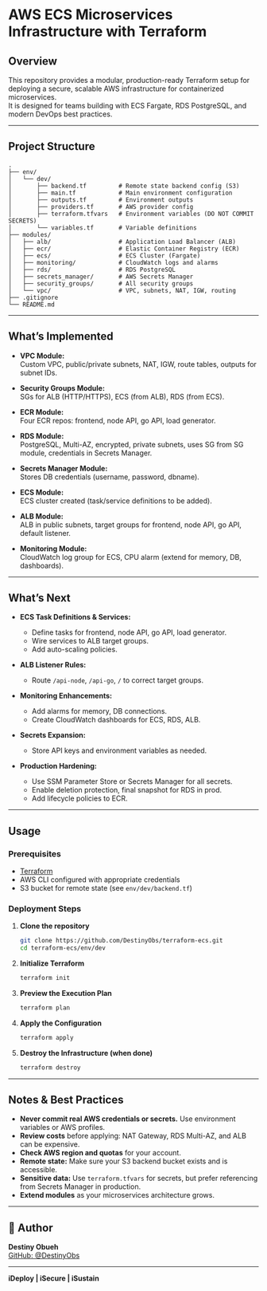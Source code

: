 # AWS ECS Microservices Infrastructure with Terraform

## Overview

This repository provides a modular, production-ready Terraform setup for deploying a secure, scalable AWS infrastructure for containerized microservices.  
It is designed for teams building with ECS Fargate, RDS PostgreSQL, and modern DevOps best practices.

---

## Project Structure

```plaintext
.
├── env/
│   └── dev/
│       ├── backend.tf         # Remote state backend config (S3)
│       ├── main.tf            # Main environment configuration
│       ├── outputs.tf         # Environment outputs
│       ├── providers.tf       # AWS provider config
│       ├── terraform.tfvars   # Environment variables (DO NOT COMMIT SECRETS)
│       └── variables.tf       # Variable definitions
├── modules/
│   ├── alb/                   # Application Load Balancer (ALB)
│   ├── ecr/                   # Elastic Container Registry (ECR)
│   ├── ecs/                   # ECS Cluster (Fargate)
│   ├── monitoring/            # CloudWatch logs and alarms
│   ├── rds/                   # RDS PostgreSQL
│   ├── secrets_manager/       # AWS Secrets Manager
│   ├── security_groups/       # All security groups
│   └── vpc/                   # VPC, subnets, NAT, IGW, routing
├── .gitignore
└── README.md                  
```

---

##  What’s Implemented

- **VPC Module:**  
  Custom VPC, public/private subnets, NAT, IGW, route tables, outputs for subnet IDs.

- **Security Groups Module:**  
  SGs for ALB (HTTP/HTTPS), ECS (from ALB), RDS (from ECS).

- **ECR Module:**  
  Four ECR repos: frontend, node API, go API, load generator.

- **RDS Module:**  
  PostgreSQL, Multi-AZ, encrypted, private subnets, uses SG from SG module, credentials in Secrets Manager.

- **Secrets Manager Module:**  
  Stores DB credentials (username, password, dbname).

- **ECS Module:**  
  ECS cluster created (task/service definitions to be added).

- **ALB Module:**  
  ALB in public subnets, target groups for frontend, node API, go API, default listener.

- **Monitoring Module:**  
  CloudWatch log group for ECS, CPU alarm (extend for memory, DB, dashboards).

---

## What’s Next

- **ECS Task Definitions & Services:**  
  - Define tasks for frontend, node API, go API, load generator.
  - Wire services to ALB target groups.
  - Add auto-scaling policies.

- **ALB Listener Rules:**  
  - Route `/api-node`, `/api-go`, `/` to correct target groups.

- **Monitoring Enhancements:**  
  - Add alarms for memory, DB connections.
  - Create CloudWatch dashboards for ECS, RDS, ALB.

- **Secrets Expansion:**  
  - Store API keys and environment variables as needed.

- **Production Hardening:**  
  - Use SSM Parameter Store or Secrets Manager for all secrets.
  - Enable deletion protection, final snapshot for RDS in prod.
  - Add lifecycle policies to ECR.

---

## Usage

### Prerequisites

- [Terraform](https://www.terraform.io/downloads)
- AWS CLI configured with appropriate credentials
- S3 bucket for remote state (see `env/dev/backend.tf`)

### Deployment Steps

1. **Clone the repository**
   ```bash
   git clone https://github.com/DestinyObs/terraform-ecs.git
   cd terraform-ecs/env/dev
   ```

2. **Initialize Terraform**
   ```bash
   terraform init
   ```

3. **Preview the Execution Plan**
   ```bash
   terraform plan
   ```

4. **Apply the Configuration**
   ```bash
   terraform apply
   ```

5. **Destroy the Infrastructure (when done)**
   ```bash
   terraform destroy
   ```

---

## Notes & Best Practices

- **Never commit real AWS credentials or secrets.** Use environment variables or AWS profiles.
- **Review costs** before applying: NAT Gateway, RDS Multi-AZ, and ALB can be expensive.
- **Check AWS region and quotas** for your account.
- **Remote state:** Make sure your S3 backend bucket exists and is accessible.
- **Sensitive data:** Use `terraform.tfvars` for secrets, but prefer referencing from Secrets Manager in production.
- **Extend modules** as your microservices architecture grows.

---

## 👤 Author

**Destiny Obueh**  
[GitHub: @DestinyObs](https://github.com/DestinyObs)

---

**iDeploy | iSecure | iSustain**
